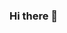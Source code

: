 ### Hi there 👋

<!--
**Navyasreesriperumbudoor/Navyasreesriperumbudoor** is a ✨ _special_ ✨ repository because its `README.md` (this file) appears on your GitHub profile.

Here are some ideas to get you started:

- 🔭 I’m currently working on a repository...
- 🌱 I’m currently learning github ...
- 👯 I’m looking to collaborate on different projects ...
- 🤔 I’m looking for help with ...
- 💬 Ask me about ...
- 📫 How to reach me: ...
- 😄 Pronouns: ...
- ⚡ Fun fact: ...
-->

